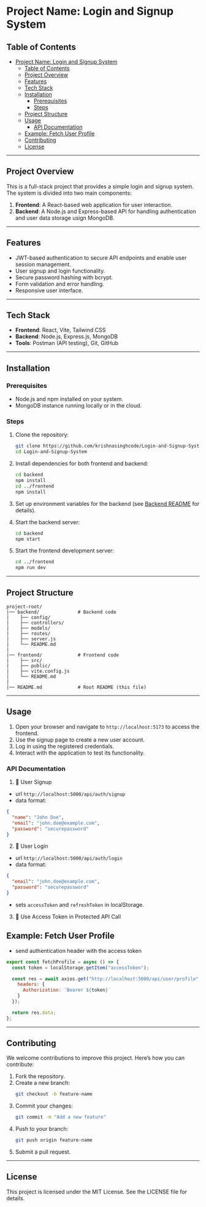 # Project Name: Login and Signup System

## Table of Contents
- [Project Name: Login and Signup System](#project-name-login-and-signup-system)
  - [Table of Contents](#table-of-contents)
  - [Project Overview](#project-overview)
  - [Features](#features)
  - [Tech Stack](#tech-stack)
  - [Installation](#installation)
    - [Prerequisites](#prerequisites)
    - [Steps](#steps)
  - [Project Structure](#project-structure)
  - [Usage](#usage)
    - [API Documentation](#api-documentation)
  - [Example: Fetch User Profile](#example-fetch-user-profile)
  - [Contributing](#contributing)
  - [License](#license)

---

## Project Overview
This is a full-stack project that provides a simple login and signup system. The system is divided into two main components:

1. **Frontend**: A React-based web application for user interaction.
2. **Backend**: A Node.js and Express-based API for handling authentication and user data storage usign MongoDB.

---

## Features
- JWT-based authentication to secure API endpoints and enable user session management.
- User signup and login functionality.
- Secure password hashing with bcrypt.
- Form validation and error handling.
- Responsive user interface.

---

## Tech Stack
- **Frontend**: React, Vite, Tailwind CSS
- **Backend**: Node.js, Express.js, MongoDB
- **Tools**: Postman (API testing), Git, GitHub

---

## Installation
### Prerequisites
- Node.js and npm installed on your system.
- MongoDB instance running locally or in the cloud.

### Steps
1. Clone the repository:
   ```bash
   git clone https://github.com/krishnasinghcode/Login-and-Signup-System.git
   cd Login-and-Signup-System
   ```

2. Install dependencies for both frontend and backend:
   ```bash
   cd backend
   npm install
   cd ../frontend
   npm install
   ```

3. Set up environment variables for the backend (see [Backend README](./backend/README.md) for details).

4. Start the backend server:
   ```bash
   cd backend
   npm start
   ```

5. Start the frontend development server:
   ```bash
   cd ../frontend
   npm run dev
   ```

---

## Project Structure
```
project-root/
|── backend/              # Backend code
|    ├── config/
|    ├── controllers/
|    ├── models/
|    ├── routes/
|    ├── server.js
|    └── README.md
|
|── frontend/             # Frontend code
|    ├── src/
|    ├── public/
|    ├── vite.config.js
|    └── README.md
|
|── README.md             # Root README (this file)
```

---

## Usage
1. Open your browser and navigate to `http://localhost:5173` to access the frontend.
2. Use the signup page to create a new user account.
3. Log in using the registered credentials.
4. Interact with the application to test its functionality.


### API Documentation
1. 🔐 User Signup
- url `http://localhost:5000/api/auth/signup`
- data format:
```json
{
  "name": "John Doe",
  "email": "john.doe@example.com",
  "password": "securepassword"
}
```

2. 🔐 User Login
- url `http://localhost:5000/api/auth/login`
- data format:
```json
{
  "email": "john.doe@example.com",
  "password": "securepassword"
}
```
- sets `accessToken` and `refreshToken` in localStorage.

3. 🔐 Use Access Token in Protected API Call
## Example: Fetch User Profile
- send authentication header with the access token
```js
export const fetchProfile = async () => {
  const token = localStorage.getItem("accessToken");

  const res = await axios.get("http://localhost:5000/api/user/profile", {
    headers: {
      Authorization: `Bearer ${token}`
    }
  });

  return res.data;
};
```
---

## Contributing
We welcome contributions to improve this project. Here’s how you can contribute:

1. Fork the repository.
2. Create a new branch:
   ```bash
   git checkout -b feature-name
   ```
3. Commit your changes:
   ```bash
   git commit -m "Add a new feature"
   ```
4. Push to your branch:
   ```bash
   git push origin feature-name
   ```
5. Submit a pull request.

---

## License
This project is licensed under the MIT License. See the LICENSE file for details.

